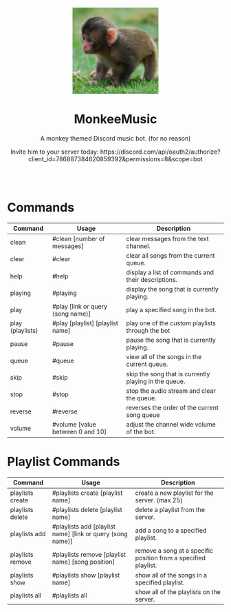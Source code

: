 <p align="center">
    <img src="monk.png" alt="Monkey Picture" width="200" height="200">
  </a>
</p>

<h1 align="center">MonkeeMusic</h1>
<p align="center">A monkey themed Discord music bot. (for no reason)</p>
<p align="center">Invite him to your server today: https://discord.com/api/oauth2/authorize?client_id=786887384620859392&permissions=8&scope=bot </p>
<br>
<br>

# Commands

| Command | Usage | Description |
| ------- | ---------- | ----------- |
| clean | #clean [number of messages] | clear messages from the text channel. |
| clear | #clear | clear all songs from the current queue. |
| help | #help | display a list of commands and their descriptions. |
| playing | #playing | display the song that is currently playing. |
| play | #play [link or query (song name)] | play a specified song in the bot. |
| play (playlists) | #play [playlist] [playlist name] | play one of the custom playlists through the bot |
| pause | #pause | pause the song that is currently playing. |
| queue | #queue | view all of the songs in the current queue. |
| skip | #skip | skip the song that is currently playing in the queue. |
| stop | #stop | stop the audio stream and clear the queue. |
| reverse | #reverse | reverses the order of the current song queue |
| volume | #volume [value between 0 and 10] | adjust the channel wide volume of the bot. |

# Playlist Commands

| Command | Usage | Description |
| ------- | ---------- | ----------- |
| playlists create | #playlists create [playlist name] | create a new playlist for the server. (max 25) |
| playlists delete | #playlists delete [playlist name] | delete a playlist from the server. |
| playlists add | #playlists add [playlist name] [link or query (song name)] | add a song to a specified playlist. |
| playlists remove | #playlists remove [playlist name] [song position] | remove a song at a specific position from a specified playlist. |
| playlists show | #playlists show [playlist name] | show all of the songs in a specified playlist. |
| playlists all | #playlists all | show all of the playlists on the server. |
